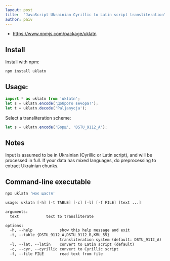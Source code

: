 ```yaml
---
layout: post
title:  "JavaScript Ukrainian Cyrillic to Latin script transliteration"
author: paiv
---
```


- https://www.npmjs.com/package/uklatn


Install
--

Install with npm:
```sh
npm install uklatn
```


Usage:
--

```js
import * as uklatn from 'uklatn';
let s = uklatn.encode('Доброго вечора!');
let t = uklatn.decode('Paljanycja');
```

Select a transliteration scheme:
```js
let s = uklatn.encode('Борщ', 'DSTU_9112_A');
```

Notes
--
Input is assumed to be in Ukrainian (Cyrillic or Latin script), and will be processed in full.
If your data has mixed languages, do preprocessing to extract Ukrainian chunks.


Command-line executable
--
```sh
npx uklatn 'моє щастя'
```

```txt
usage: uklatn [-h] [-t TABLE] [-c] [-l] [-f FILE] [text ...]

arguments:
  text            text to transliterate

options:
  -h, --help            show this help message and exit
  -t, --table {DSTU_9112_A,DSTU_9112_B,KMU_55}
                        transliteration system (default: DSTU_9112_A)
  -l, --lat, --latin    convert to Latin script (default)
  -c, --cyr, --cyrillic convert to Cyrillic script
  -f, --file FILE       read text from file
```
